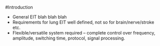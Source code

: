 #Introduction

* General EIT blah blah blah
* Requirements for lung EIT well defined, not so for brain/nerve/stroke etc.
* Flexible/versatile system required – complete control over frequency, amplitude, switching time, protocol, signal processing.

